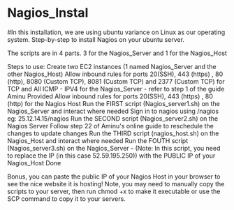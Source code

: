 # Nagios_Instal

#In this installation, we are using ubuntu variance on Linux as our operating system.
Step-by-step to install Nagios on your ubuntu server.

The scripts are in 4  parts. 3 for the Nagios_Server and 1 for the Nagios_Host


Steps to use:
Create two EC2 instances (1 named Nagios_Server and the other Nagios_Host)
Allow inbound rules for ports 20(SSH), 443 (https) , 80 (http), 8080 (Custom TCP), 8081 (Custom TCP) and 2377 (Custom TCP) for TCP and All ICMP - IPV4 for the Nagios_Server - refer to step 1 of the guide Aminu Provided
Allow inbound rules for ports 20(SSH), 443 (https) , 80 (http) for the Nagios Host
Run the FIRST script (Nagios_server1.sh) on the Nagios_Server and interact where needed
Sign in to nagios using <your-nagios-server-public-ip>/nagios eg: 25.12.14.15/nagios
Run the SECOND script (Nagios_server2.sh) on the Nagios Server
Follow step 22 of Aminu's online guide to reschedule the changes to update changes
Run the THIRD script (nagios_host.sh) on the Nagios_Host and interact where needed
Run the FOUTH script (Nagios_server3.sh) on the Nagios_Server - (Note: In this script, you need to replace the IP (in this case 52.59.195.250))  with the PUBLIC IP of your Nagios_Host
Done

Bonus, you can paste the public IP of your Nagios Host in your browser to see the nice website it is hosting!
Note, you may need to manually copy the scripts to your server, then run chmod +x <name of the script> to make it executable or use the SCP command to copy it to your servers.
